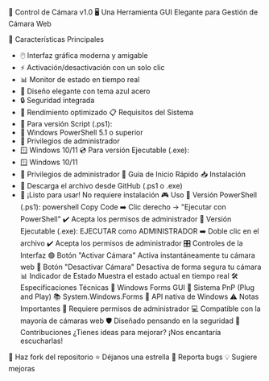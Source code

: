 🎥 Control de Cámara v1.0
🖥️ Una Herramienta GUI Elegante para Gestión de Cámara Web


🌟 Características Principales
- 🖱️ Interfaz gráfica moderna y amigable
- ⚡ Activación/desactivación con un solo clic
- 📊 Monitor de estado en tiempo real
- 🎨 Diseño elegante con tema azul acero
- 🔒 Seguridad integrada
- 🚀 Rendimiento optimizado
📋 Requisitos del Sistema
- 📜 Para versión Script (.ps1):
- 🔷 Windows PowerShell 5.1 o superior
- 👑 Privilegios de administrador
- 🪟 Windows 10/11
💿 Para versión Ejecutable (.exe):
- 🪟 Windows 10/11
- 👑 Privilegios de administrador
🚀 Guía de Inicio Rápido
📥 Instalación
- 💾 Descarga el archivo desde GitHub (.ps1 o .exe)
- 📁 ¡Listo para usar! No requiere instalación
🎮 Uso
    🔵 Versión PowerShell (.ps1):
    powershell
    Copy Code
    ➡️ Clic derecho → "Ejecutar con PowerShell"
    ✔️ Acepta los permisos de administrador
    🔶 Versión Ejecutable (.exe): EJECUTAR como ADMINISTRADOR
    ➡️ Doble clic en el archivo
    ✔️ Acepta los permisos de administrador
🎛️ Controles de la Interfaz
🟢 Botón "Activar Cámara"
Activa instantáneamente tu cámara web
🔴 Botón "Desactivar Cámara"
Desactiva de forma segura tu cámara
📊 Indicador de Estado
Muestra el estado actual en tiempo real
🛠️ Especificaciones Técnicas
🔧 Windows Forms GUI
🔌 Sistema PnP (Plug and Play)
📚 System.Windows.Forms
🎥 API nativa de Windows
⚠️ Notas Importantes
🔑 Requiere permisos de administrador
💻 Compatible con la mayoría de cámaras web
🛡️ Diseñado pensando en la seguridad
👥 Contribuciones
¿Tienes ideas para mejorar? ¡Nos encantaría escucharlas!

🔀 Haz fork del repositorio
⭐ Déjanos una estrella
🐛 Reporta bugs
💡 Sugiere mejoras


